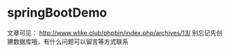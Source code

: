 # springBootDemo
文章可见：
http://www.wlike.club/phpbin/index.php/archives/13/
别忘记先创建数据库哦，有什么问题可以留言等方式联系
